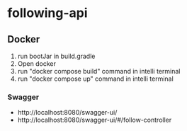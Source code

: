 # following-api

## Docker 
1. run bootJar in build.gradle 
2. Open docker 
3. run "docker compose build" command in intelli terminal
4. run "docker compose up" command in intelli terminal


### Swagger
* http://localhost:8080/swagger-ui/
* http://localhost:8080/swagger-ui/#/follow-controller